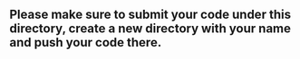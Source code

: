 ## Please make sure to submit your code under this directory, create a new directory with your name and push your code there.
